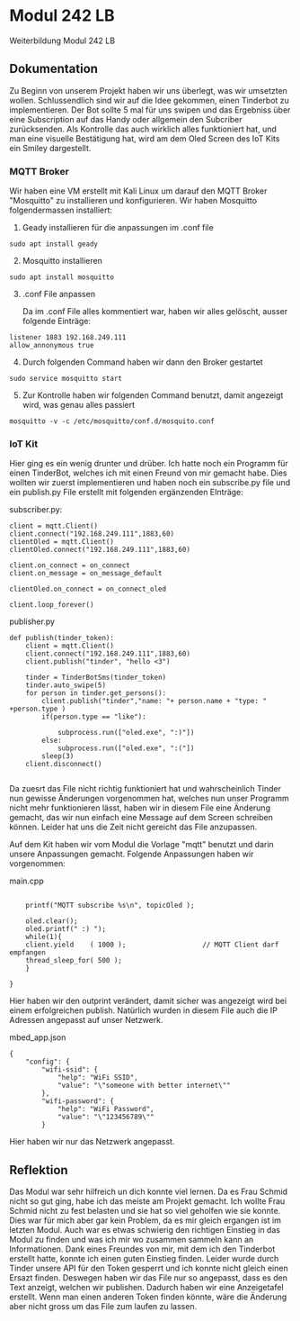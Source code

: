 # Modul 242 LB
Weiterbildung Modul 242 LB

## Dokumentation

Zu Beginn von unserem Projekt haben wir uns überlegt, was wir umsetzten wollen. Schlussendlich sind wir auf die Idee gekommen, einen Tinderbot zu implementieren. Der Bot sollte 5 mal für uns swipen und das Ergebniss über eine Subscription auf das Handy oder allgemein den Subcriber zurücksenden. Als Kontrolle das auch wirklich alles funktioniert hat, und man eine visuelle Bestätigung hat, wird am dem Oled Screen des IoT Kits ein Smiley dargestellt.


### MQTT Broker
Wir haben eine VM erstellt mit Kali Linux um darauf den MQTT Broker "Mosquitto" zu installieren und konfigurieren. 
Wir haben Mosquitto folgendermassen installiert:

1.  Geady installieren für die anpassungen im .conf file
```
sudo apt install geady
```
  
2. Mosquitto installieren 
```
sudo apt install mosquitto
```
3. .conf File anpassen
    
   Da im .conf File alles kommentiert war, haben wir alles gelöscht, ausser folgende Einträge:
```
listener 1883 192.168.249.111
allow_annonymous true
```
    
4. Durch folgenden Command haben wir dann den Broker gestartet
```
sudo service mosquitto start
```
5. Zur Kontrolle haben wir folgenden Command benutzt, damit angezeigt wird, was genau alles passiert

```
mosquitto -v -c /etc/mosquitto/conf.d/mosquito.conf
```

### IoT Kit

Hier ging es ein wenig drunter und drüber. Ich hatte noch ein Programm für einen TinderBot, welches ich mit einen Freund von mir gemacht habe. Dies wollten wir zuerst implementieren und haben noch ein subscribe.py file und ein publish.py File erstellt mit folgenden ergänzenden EInträge:

subscriber.py:

```
client = mqtt.Client()
client.connect("192.168.249.111",1883,60)
clientOled = mqtt.Client()
clientOled.connect("192.168.249.111",1883,60)

client.on_connect = on_connect
client.on_message = on_message_default

clientOled.on_connect = on_connect_oled

client.loop_forever()
```
publisher.py
```
def publish(tinder_token):
    client = mqtt.Client()
    client.connect("192.168.249.111",1883,60)
    client.publish("tinder", "hello <3")

    tinder = TinderBotSms(tinder_token)
    tinder.auto_swipe(5)
    for person in tinder.get_persons():
        client.publish("tinder","name: "+ person.name + "type: " +person.type )
        if(person.type == "like"):
   
            subprocess.run(["oled.exe", ":)"])
        else:
            subprocess.run(["oled.exe", ":("])
        sleep(3)
    client.disconnect()
    
```
Da zuesrt das File nicht richtig funktioniert hat und wahrscheinlich Tinder nun gewisse Änderungen vorgenommen hat, welches nun unser Programm nicht mehr funktionieren lässt, haben wir in diesem File eine Änderung gemacht, das wir nun einfach eine Message auf dem Screen schreiben können. Leider hat uns die Zeit nicht gereicht das File anzupassen.


Auf dem Kit haben wir vom Modul die Vorlage "mqtt" benutzt und darin unsere Anpassungen gemacht. Folgende Anpassungen haben wir vorgenommen:

main.cpp

```
   
    printf("MQTT subscribe %s\n", topicOled );
    
    oled.clear();
    oled.printf(" :) ");
    while(1){
    client.yield    ( 1000 );                   // MQTT Client darf empfangen
    thread_sleep_for( 500 );
    }
   
}           
```
Hier haben wir den outprint verändert, damit sicher was angezeigt wird bei einem erfolgreichen publish. Natürlich wurden in diesem File auch die IP Adressen angepasst auf unser Netzwerk.


mbed_app.json

```
{
    "config": {
        "wifi-ssid": {
            "help": "WiFi SSID",
            "value": "\"someone with better internet\""
        },
        "wifi-password": {
            "help": "WiFi Password",
            "value": "\"123456789\""
        }
```

Hier haben wir nur das Netzwerk angepasst.

## Reflektion

Das Modul war sehr hilfreich un dich konnte viel lernen. Da es Frau Schmid nicht so gut ging, habe ich das meiste am Projekt gemacht. Ich wollte Frau Schmid nicht zu fest belasten und sie hat so viel geholfen wie sie konnte. Dies war für mich aber gar kein Problem, da es mir gleich ergangen ist im letzten Modul. Auch war es etwas schwierig den richtigen Einstieg in das Modul zu finden und was ich mir wo zusammen sammeln kann an Informationen. Dank eines Freundes von mir, mit dem ich den Tinderbot erstellt hatte, konnte ich einen guten Einstieg finden. Leider wurde durch Tinder unsere API für den Token gesperrt und ich konnte nicht gleich einen Ersazt finden. Deswegen haben wir das File nur so angepasst, dass es den Text anzeigt, welchen wir publishen. Dadurch haben wir eine Anzeigetafel erstellt. Wenn man einen anderen Token finden könnte, wäre die Änderung aber nicht gross um das File zum laufen zu lassen. 
